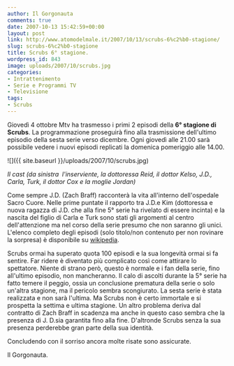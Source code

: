 ```yaml
---
author: Il Gorgonauta
comments: true
date: 2007-10-13 15:42:59+00:00
layout: post
link: http://www.atomodelmale.it/2007/10/13/scrubs-6%c2%b0-stagione/
slug: scrubs-6%c2%b0-stagione
title: Scrubs 6° stagione.
wordpress_id: 843
image: uploads/2007/10/scrubs.jpg
categories:
- Intrattenimento
- Serie e Programmi TV
- Televisione
tags:
- Scrubs
---
```


Giovedì 4 ottobre Mtv ha trasmesso i primi 2 episodi della **6° stagione di Scrubs**. La programmazione proseguirà fino alla trasmissione dell'ultimo episodio della sesta serie verso dicembre. Ogni giovedì alle 21.00 sarà possibile vedere i nuovi episodi replicati la domenica pomeriggio alle 14.00.

![]({{ site.baseurl }}/uploads/2007/10/scrubs.jpg)

_Il cast (da sinistra  l'inserviente, la dottoressa Reid, il dottor Kelso, J.D., Carla, Turk, il dottor Cox e la moglie Jordan)_

Come sempre J.D. (Zach Braff) racconterà la vita all'interno dell'ospedale Sacro Cuore. Nelle prime puntate il rapporto tra J.D.e Kim (dottoressa e nuova ragazza di J.D. che alla fine 5° serie ha rivelato di essere incinta) e la nascita del figlio di Carla e Turk sono stati gli argomenti al centro dell'attenzione ma nel corso della serie presumo che non saranno gli unici. L'elenco completo degli episodi (solo titolo/non contenuto per non rovinare la sorpresa) è disponibile su [wikipedia](http://it.wikipedia.org/wiki/Episodi_di_Scrubs_-_Medici_ai_primi_ferri_%28sesta_stagione%29).

Scrubs ormai ha superato quota 100 episodi e la sua longevità ormai si fa sentire. Far ridere è diventato più complicato così come attirare lo spettatore. Niente di strano però, questo è normale e i fan della serie, fino all'ultimo episodio, non mancheranno. Il calo di ascolti durante la 5° serie ha fatto temere il peggio, ossia un conclusione prematura della serie o solo un'altra stagione, ma il pericolo sembra scongiurato. La sesta serie è stata realizzata e non sarà l'ultima. Ma Scrubs non è certo immortale e si prospetta la settima e ultima stagione. Un altro problema deriva dal contratto di Zach Braff in scadenza ma anche in questo caso sembra che la presenza di J. D.sia garantita fino alla fine. D'altronde Scrubs senza la sua presenza perderebbe gran parte della sua identità.

Concludendo con il sorriso ancora molte risate sono assicurate.

Il Gorgonauta.

